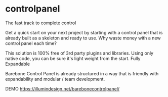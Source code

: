 # controlpanel
The fast track to complete control

Get a quick start on your next project by starting with a control panel that is already built as a skeleton and ready to use. Why waste money with a new control panel each time?

This solution is 100% free of 3rd party plugins and libraries. Using only native code, you can be sure it's light weight from the start.
Fully Expandable

Barebone Control Panel is already structured in a way that is friendly with expandability and modular / team development.

DEMO
https://illumindesign.net/barebonecontrolpanel/
